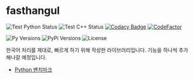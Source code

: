 # fasthangul

![Test Python Status](https://github.com/jeongukjae/fasthangul/workflows/Test%20Python/badge.svg)
![Test C++ Status](https://github.com/jeongukjae/fasthangul/workflows/Test%20C++/badge.svg)
[![Codacy Badge](https://api.codacy.com/project/badge/Grade/54b43aedda274679b37a965ac133dcd3)](https://www.codacy.com/manual/jeongukjae/fasthangul?utm_source=github.com&utm_medium=referral&utm_content=jeongukjae/fasthangul&utm_campaign=Badge_Grade)
[![CodeFactor](https://www.codefactor.io/repository/github/jeongukjae/fasthangul/badge)](https://www.codefactor.io/repository/github/jeongukjae/fasthangul)

![Py Versions](https://img.shields.io/pypi/pyversions/fasthangul)
![PyPi Versions](https://img.shields.io/pypi/v/fasthangul)
![License](https://img.shields.io/pypi/l/fasthangul)

한국어 처리를 제대로, 빠르게 하기 위해 작성한 라이브러리입니다. 기능을 하나씩 추가해나갈 예정입니다.

* [Python 벤치마크](./Benchmarks/Python)
